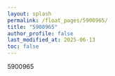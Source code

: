 ```yaml
---
layout: splash
permalink: /float_pages/5900965/
title: "5900965"
author_profile: false
last_modified_at: 2025-06-13
toc: false
---
```

 
5900965
